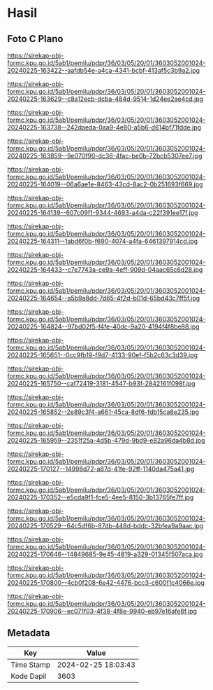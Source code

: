 # Hasil

## Foto C Plano

https://sirekap-obj-formc.kpu.go.id/5ab1/pemilu/pdpr/36/03/05/20/01/3603052001024-20240225-163422--aafdb54e-a4ca-4341-bcbf-413af5c3b9a2.jpg

https://sirekap-obj-formc.kpu.go.id/5ab1/pemilu/pdpr/36/03/05/20/01/3603052001024-20240225-163629--c8a12ecb-dcba-484d-9514-1d24ee2ae4cd.jpg

https://sirekap-obj-formc.kpu.go.id/5ab1/pemilu/pdpr/36/03/05/20/01/3603052001024-20240225-163738--242daeda-0aa9-4e80-a5b6-d614bf71fdde.jpg

https://sirekap-obj-formc.kpu.go.id/5ab1/pemilu/pdpr/36/03/05/20/01/3603052001024-20240225-163859--9e070f90-dc36-4fac-be0b-72bcb5307ee7.jpg

https://sirekap-obj-formc.kpu.go.id/5ab1/pemilu/pdpr/36/03/05/20/01/3603052001024-20240225-164019--06a6ae1e-8463-43cd-8ac2-0b251693f669.jpg

https://sirekap-obj-formc.kpu.go.id/5ab1/pemilu/pdpr/36/03/05/20/01/3603052001024-20240225-164139--607c09f1-9344-4693-a4da-c22f391ee17f.jpg

https://sirekap-obj-formc.kpu.go.id/5ab1/pemilu/pdpr/36/03/05/20/01/3603052001024-20240225-164311--1abd6f0b-f690-4074-a4fa-6461397914cd.jpg

https://sirekap-obj-formc.kpu.go.id/5ab1/pemilu/pdpr/36/03/05/20/01/3603052001024-20240225-164433--c7e7743a-ce9a-4eff-909d-04aac65c6d28.jpg

https://sirekap-obj-formc.kpu.go.id/5ab1/pemilu/pdpr/36/03/05/20/01/3603052001024-20240225-164654--a5b9a8dd-7d65-4f2d-b01d-65bd43c7ff5f.jpg

https://sirekap-obj-formc.kpu.go.id/5ab1/pemilu/pdpr/36/03/05/20/01/3603052001024-20240225-164824--97bd02f5-f4fe-40dc-9a20-4194f4f8be88.jpg

https://sirekap-obj-formc.kpu.go.id/5ab1/pemilu/pdpr/36/03/05/20/01/3603052001024-20240225-165651--0cc9fb19-f9d7-4133-90ef-f5b2c63c3d39.jpg

https://sirekap-obj-formc.kpu.go.id/5ab1/pemilu/pdpr/36/03/05/20/01/3603052001024-20240225-165750--caf72419-3181-4547-b93f-2842161f098f.jpg

https://sirekap-obj-formc.kpu.go.id/5ab1/pemilu/pdpr/36/03/05/20/01/3603052001024-20240225-165852--2e89c3f4-a661-45ca-8df6-fdb15ca8e235.jpg

https://sirekap-obj-formc.kpu.go.id/5ab1/pemilu/pdpr/36/03/05/20/01/3603052001024-20240225-165959--2351f25a-4d5b-479d-9bd9-e82a96da4b8d.jpg

https://sirekap-obj-formc.kpu.go.id/5ab1/pemilu/pdpr/36/03/05/20/01/3603052001024-20240225-170127--14998d72-a87d-41fe-92ff-1140da475a41.jpg

https://sirekap-obj-formc.kpu.go.id/5ab1/pemilu/pdpr/36/03/05/20/01/3603052001024-20240225-170352--e5cda9f1-fce5-4ee5-8150-3b13765fe7ff.jpg

https://sirekap-obj-formc.kpu.go.id/5ab1/pemilu/pdpr/36/03/05/20/01/3603052001024-20240225-170529--64c5df6b-87db-448d-bddc-32bfea9a9aac.jpg

https://sirekap-obj-formc.kpu.go.id/5ab1/pemilu/pdpr/36/03/05/20/01/3603052001024-20240225-170646--14849685-9e45-4819-a329-01345f507aca.jpg

https://sirekap-obj-formc.kpu.go.id/5ab1/pemilu/pdpr/36/03/05/20/01/3603052001024-20240225-170800--4cb0f208-6e42-4476-bcc3-c600f1c4066e.jpg

https://sirekap-obj-formc.kpu.go.id/5ab1/pemilu/pdpr/36/03/05/20/01/3603052001024-20240225-170906--ec071f03-4f38-4f8e-9940-eb97e16afe8f.jpg


## Metadata

| Key        | Value               |
| ---------- | ------------------- |
| Time Stamp | 2024-02-25 18:03:43 |
| Kode Dapil | 3603                |



